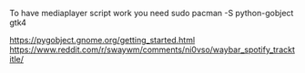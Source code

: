 To have mediaplayer script work you need
sudo pacman -S python-gobject gtk4

https://pygobject.gnome.org/getting_started.html
https://www.reddit.com/r/swaywm/comments/ni0vso/waybar_spotify_tracktitle/
